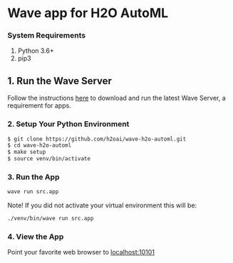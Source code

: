 # Wave app for H2O AutoML

### System Requirements 
1. Python 3.6+
2. pip3

## 1. Run the Wave Server

Follow the instructions [here](https://h2oai.github.io/wave/docs/installation) to download and run the latest Wave Server, a requirement for apps. 

### 2. Setup Your Python Environment

```bash
$ git clone https://github.com/h2oai/wave-h2o-automl.git
$ cd wave-h2o-automl
$ make setup
$ source venv/bin/activate
```

### 3. Run the App

```bash
wave run src.app
```

Note! If you did not activate your virtual environment this will be:
```bash
./venv/bin/wave run src.app
```

### 4. View the App
Point your favorite web browser to [localhost:10101](http://localhost:10101)
